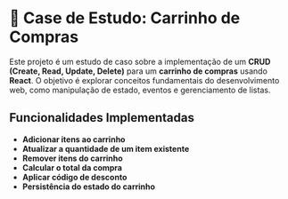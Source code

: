 # 🛒 Case de Estudo: Carrinho de Compras

Este projeto é um estudo de caso sobre a implementação de um **CRUD (Create, Read, Update, Delete)** para um **carrinho de compras** usando **React**. O objetivo é explorar conceitos fundamentais do desenvolvimento web, como manipulação de estado, eventos e gerenciamento de listas.

## Funcionalidades Implementadas
- **Adicionar itens ao carrinho**
- **Atualizar a quantidade de um item existente**
- **Remover itens do carrinho**
- **Calcular o total da compra**
- **Aplicar código de desconto**
- **Persistência do estado do carrinho**